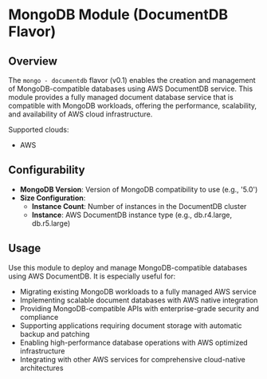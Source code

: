 # MongoDB Module (DocumentDB Flavor)

## Overview

The `mongo - documentdb` flavor (v0.1) enables the creation and management of MongoDB-compatible databases using AWS DocumentDB service. This module provides a fully managed document database service that is compatible with MongoDB workloads, offering the performance, scalability, and availability of AWS cloud infrastructure.

Supported clouds:
- AWS

## Configurability

- **MongoDB Version**: Version of MongoDB compatibility to use (e.g., '5.0')
- **Size Configuration**:
  - **Instance Count**: Number of instances in the DocumentDB cluster
  - **Instance**: AWS DocumentDB instance type (e.g., db.r4.large, db.r5.large)

## Usage

Use this module to deploy and manage MongoDB-compatible databases using AWS DocumentDB. It is especially useful for:

- Migrating existing MongoDB workloads to a fully managed AWS service
- Implementing scalable document databases with AWS native integration
- Providing MongoDB-compatible APIs with enterprise-grade security and compliance
- Supporting applications requiring document storage with automatic backup and patching
- Enabling high-performance database operations with AWS optimized infrastructure
- Integrating with other AWS services for comprehensive cloud-native architectures
